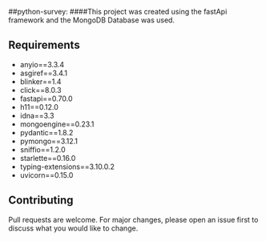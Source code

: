##python-survey:
####This project was created using the fastApi framework and the MongoDB Database was used.
## Requirements
- anyio==3.3.4
- asgiref==3.4.1
- blinker==1.4
- click==8.0.3
- fastapi==0.70.0
- h11==0.12.0
- idna==3.3
- mongoengine==0.23.1
- pydantic==1.8.2
- pymongo==3.12.1
- sniffio==1.2.0
- starlette==0.16.0
- typing-extensions==3.10.0.2
- uvicorn==0.15.0

## Contributing
Pull requests are welcome. For major changes, please open an issue first to discuss what you would like to change.